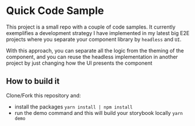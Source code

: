 # Quick Code Sample

This project is a small repo with a couple of code samples. It currently exemplifies a development strategy I have implemented in my latest big E2E projects where you separate your component library by `headless` and `UI`.

With this approach, you can separate all the logic from the theming of the component, and you can reuse the headless implementation in another project by just changing how the UI presents the component

## How to build it

Clone/Fork this repository and:

- install the packages `yarn install | npm install`
- run the demo command and this will build your storybook locally `yarn demo`